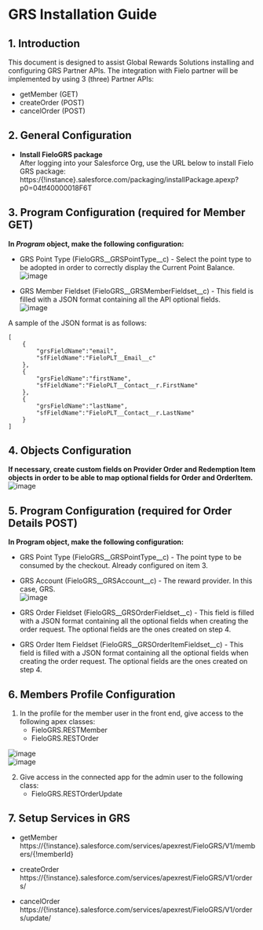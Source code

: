 # GRS Installation Guide

## 1. Introduction

This document  is designed to assist Global Rewards Solutions installing and configuring GRS Partner APIs.
The integration with Fielo partner will be implemented by using 3 (three) Partner APIs:  
   - getMember (GET)
   - createOrder (POST)
   - cancelOrder (POST)

## 2. General Configuration
- **Install FieloGRS package**  
After logging into your Salesforce Org, use the URL below to install Fielo GRS package:  
https:/{!instance}.salesforce.com/packaging/installPackage.apexp?p0=04tf40000018F6T

## 3. Program Configuration (required for Member GET)
**In *Program* object, make the following configuration:**

- GRS Point Type (FieloGRS__GRSPointType__c) - Select the point type to be adopted in order to correctly display the Current Point Balance.  
![image](https://user-images.githubusercontent.com/26011197/29518455-c28180b8-864f-11e7-8bc8-b25cc42eab5e.png)

- GRS Member Fieldset (FieloGRS__GRSMemberFieldset__c) - This field is filled with a JSON format containing all the API optional fields.   
![image](https://user-images.githubusercontent.com/26011197/29518856-7831c1a6-8651-11e7-8f0a-d2209c09da55.png)

A sample of the JSON format is as follows:
```
[
	{
		"grsFieldName":"email",
		"sfFieldName":"FieloPLT__Email__c"
	},
	{
		"grsFieldName":"firstName",
		"sfFieldName":"FieloPLT__Contact__r.FirstName"
	},
	{
		"grsFieldName":"lastName",
		"sfFieldName":"FieloPLT__Contact__r.LastName"
	}
]
```
## 4. Objects Configuration
**If necessary, create custom fields on Provider Order and Redemption Item objects in order to be able to map optional fields for Order and OrderItem.**  
![image](https://user-images.githubusercontent.com/26011197/29518924-bac6f95a-8651-11e7-9ffe-1eee35b925aa.png)

## 5. Program Configuration (required for Order Details POST)
**In Program object, make the following configuration:**  

- GRS Point Type (FieloGRS__GRSPointType__c) - The point type to be consumed by the checkout. Already configured on item 3.  

- GRS Account (FieloGRS__GRSAccount__c) - The reward provider. In this case, GRS.  
![image](https://user-images.githubusercontent.com/26011197/29519003-0d214ab6-8652-11e7-880f-5f1e71b25c96.png)  

- GRS Order Fieldset (FieloGRS__GRSOrderFieldset__c) - This field is filled with a JSON format containing all the optional fields when creating the order request. The optional fields are the ones created on step 4.  

- GRS Order Item Fieldset (FieloGRS__GRSOrderItemFieldset__c) - This field is filled with a JSON format containing all the optional fields when creating the order request. The optional fields are the ones created on step 4.  

## 6. Members Profile Configuration
   1. In the profile for the member user in the front end, give access to the following apex classes:
      - FieloGRS.RESTMember  
      - FieloGRS.RESTOrder  
  
![image](https://user-images.githubusercontent.com/26011197/29519070-581c91c4-8652-11e7-935d-5337432761bb.png)  
![image](https://user-images.githubusercontent.com/26011197/29519103-7f870aaa-8652-11e7-95b2-20378a97a0ef.png)  

   2. Give access in the connected app for the admin user to the following class:
      - FieloGRS.RESTOrderUpdate  
      
## 7. Setup Services in GRS  
   - getMember  
https://{!instance}.salesforce.com/services/apexrest/FieloGRS/V1/members/{!memberId}  

   - createOrder  
https://{!instance}.salesforce.com/services/apexrest/FieloGRS/V1/orders/  

   - cancelOrder  
https://{!instance}.salesforce.com/services/apexrest/FieloGRS/V1/orders/update/  

